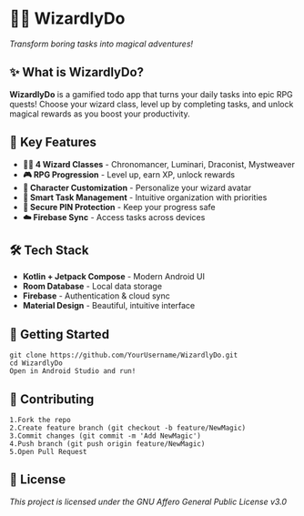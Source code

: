 # 🧙‍♂️ WizardlyDo
*Transform boring tasks into magical adventures!*


## ✨ What is WizardlyDo?

**WizardlyDo** is a gamified todo app that turns your daily tasks into epic RPG quests! Choose your wizard class, level up by completing tasks, and unlock magical rewards as you boost your productivity.

## 🎯 Key Features

- **🧙‍♀️ 4 Wizard Classes** - Chronomancer, Luminari, Draconist, Mystweaver
- **🎮 RPG Progression** - Level up, earn XP, unlock rewards
- **🎨 Character Customization** - Personalize your wizard avatar
- **📱 Smart Task Management** - Intuitive organization with priorities
- **🔐 Secure PIN Protection** - Keep your progress safe
- **☁️ Firebase Sync** - Access tasks across devices

## 🛠️ Tech Stack

- **Kotlin + Jetpack Compose** - Modern Android UI
- **Room Database** - Local data storage
- **Firebase** - Authentication & cloud sync
- **Material Design** - Beautiful, intuitive interface

## 🚀 Getting Started

    git clone https://github.com/YourUsername/WizardlyDo.git
    cd WizardlyDo
    Open in Android Studio and run!

##  🤝 Contributing

    1.Fork the repo
    2.Create feature branch (git checkout -b feature/NewMagic)
    3.Commit changes (git commit -m 'Add NewMagic')
    4.Push branch (git push origin feature/NewMagic)
    5.Open Pull Request

## 📄 License
  *This project is licensed under the GNU Affero General Public License v3.0*   
